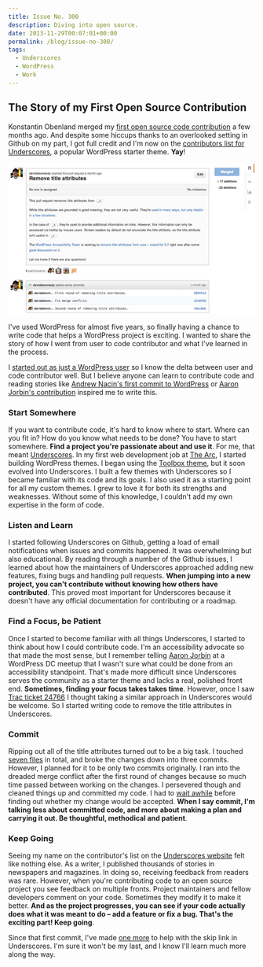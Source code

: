 ```yaml
---
title: Issue No. 300
description: Diving into open source.
date: 2013-11-29T00:07:01+00:00
permalink: /blog/issue-no-300/
tags:
  - Underscores
  - WordPress
  - Work
---
```


## The Story of my First Open Source Contribution

Konstantin Obenland merged my [first open source code contribution](https://github.com/Automattic/_s/pull/300) a few months ago. And despite some hiccups thanks to an overlooked setting in Github on my part, I got full credit and I'm now on the [contributors list for Underscores](http://underscores.me/#contribute), a popular WordPress starter theme. **Yay**!

![A screenshot of my first open source code contribution on GitHub, issue number 300 for the Underscores WordPress theme. It shows the removal of title attributes from the HTML.](./underscores-pull-request-screenshot.jpg)

I've used WordPress for almost five years, so finally having a chance to write code that helps a WordPress project is exciting. I wanted to share the story of how I went from user to code contributor and what I've learned in the process.

I [started out as just a WordPress user](/blog/dear-wordpress/) so I know the delta between user and code contributor well. But I believe anyone can learn to contribute code and reading stories like [Andrew Nacin's first commit to WordPress](http://nacin.com/2010/11/16/one-year/) or [Aaron Jorbin's contribution](http://aaron.jorb.in/blog/2010/03/commit-the-story-of-writing-a-wordpress-patch/) inspired me to write this.

### Start Somewhere

If you want to contribute code, it's hard to know where to start. Where can you fit in? How do you know what needs to be done? You have to start somewhere. **Find a project you're passionate about and use it**. For me, that meant [Underscores](http://underscores.me/). In my first web development job at [The Arc](http://www.thearc.org), I started building WordPress themes. I began using the [Toolbox theme](http://wordpress.org/themes/toolbox), but it soon evolved into Underscores. I built a few themes with Underscores so I became familiar with its code and its goals. I also used it as a starting point for all my custom themes. I grew to love it for both its strengths and weaknesses. Without some of this knowledge, I couldn't add my own expertise in the form of code.

### Listen and Learn

I started following Underscores on Github, getting a load of email notifications when issues and commits happened. It was overwhelming but also educational. By reading through a number of the Github issues, I learned about how the maintainers of Underscores approached adding new features, fixing bugs and handling pull requests. **When jumping into a new project, you can't contribute without knowing how others have contributed**. This proved most important for Underscores because it doesn't have any official documentation for contributing or a roadmap.

### Find a Focus, be Patient

Once I started to become familiar with all things Underscores, I started to think about how I could contribute code. I'm an accessibility advocate so that made the most sense, but I remember telling [Aaron Jorbin](http://aaron.jorb.in/) at a WordPress DC meetup that I wasn't sure what could be done from an accessibility standpoint. That's made more difficult since Underscores serves the community as a starter theme and lacks a real, polished front end. **Sometimes, finding your focus takes takes time**. However, once I saw [Trac ticket 24766](http://core.trac.wordpress.org/ticket/24766) I thought taking a similar approach in Underscores would be welcome. So I started writing code to remove the title attributes in Underscores.

### Commit

Ripping out all of the title attributes turned out to be a big task. I touched [seven files](https://github.com/Automattic/_s/pull/300/files) in total, and broke the changes down into three commits. However, I planned for it to be only two commits originally. I ran into the dreaded merge conflict after the first round of changes because so much time passed between working on the changes. I persevered though and cleaned things up and committed my code. I had to [wait awhile](https://github.com/Automattic/_s/pull/300#issuecomment-23272821) before finding out whether my change would be accepted. **When I say commit, I'm talking less about committed code, and more about making a plan and carrying it out. Be thoughtful, methodical and patient**.

### Keep Going

Seeing my name on the contributor's list on the [Underscores website](http://underscores.me/) felt like nothing else. As a writer, I published thousands of stories in newspapers and magazines. In doing so, receiving feedback from readers was rare. However, when you're contributing code to an open source project you see feedback on multiple fronts. Project maintainers and fellow developers comment on your code. Sometimes they modify it to make it better. **And as the project progresses, you can see if your code actually does what it was meant to do – add a feature or fix a bug. That's the exciting part! Keep going**.

Since that first commit, I've made [one more](https://github.com/Automattic/_s/commit/3ae7a5e310922c1d563f758c3bf3d6a8af92d5b9) to help with the skip link in Underscores. I'm sure it won't be my last, and I know I'll learn much more along the way.
